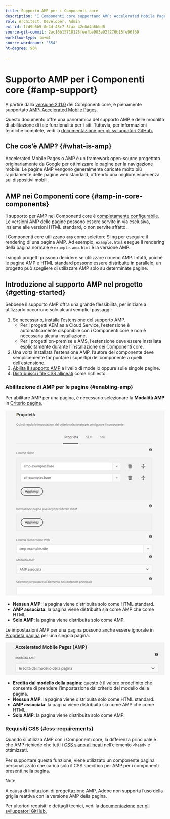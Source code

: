 ```yaml
---
title: Supporto AMP per i Componenti core
description: 'I Componenti core supportano AMP: Accelerated Mobile Pages'
role: Architect, Developer, Admin
exl-id: 1fd9b6b5-0e4d-48c7-8faa-42e0d4a6bbd0
source-git-commit: 2ac16b15718128feefbe903e92f276b16fe96f69
workflow-type: tm+mt
source-wordcount: '554'
ht-degree: 96%

---
```


# Supporto AMP per i Componenti core {#amp-support}

A partire dalla [versione 2.11.0](/help/versions.md) dei Componenti core, è pienamente supportato [AMP: Accelerated Mobile Pages](https://developers.google.com/amp).

Questo documento offre una panoramica del supporto AMP e delle modalità di abilitazione di tale funzionalità per i siti. Tuttavia, per informazioni tecniche complete, vedi la [documentazione per gli sviluppatori GitHub.](https://github.com/adobe/aem-core-wcm-components/tree/master/extensions/amp)

## Che cos’è AMP? {#what-is-amp}

Accelerated Mobile Pages o AMP è un framework open-source progettato originariamente da Google per ottimizzare le pagine per la navigazione mobile. Le pagine AMP vengono generalmente caricate molto più rapidamente delle pagine web standard, offrendo una migliore esperienza sui dispositivi mobili.

## AMP nei Componenti core {#amp-in-core-components}

Il supporto per AMP nei Componenti core è [completamente configurabile.](#enabling-amp) Le versioni AMP delle pagine possono essere servite in via esclusiva, insieme alle versioni HTML standard, o non servite affatto.

I Componenti core utilizzano `amp` come selettore Sling per eseguire il rendering di una pagina AMP. Ad esempio, `example.html` esegue il rendering della pagina normale e `example.amp.html` è la versione AMP.

I singoli progetti possono decidere se utilizzare o meno AMP. Infatti, poiché le pagine AMP e HTML standard possono essere distribuite in parallelo, un progetto può scegliere di utilizzare AMP solo su determinate pagine.

## Introduzione al supporto AMP nel progetto {#getting-started}

Sebbene il supporto AMP offra una grande flessibilità, per iniziare a utilizzarlo occorrono solo alcuni semplici passaggi:

1. Se necessario, installa l’estensione del supporto AMP.
   * Per i progetti AEM as a Cloud Service, l’estensione è automaticamente disponibile con i Componenti core e non è necessaria alcuna installazione.
   * Per i progetti on-premise e AMS, l’estensione deve essere installata esplicitamente durante l’installazione dei Componenti core.
1. Una volta installata l’estensione AMP, l’autore del componente deve semplicemente far puntare i supertipi del componente a quelli dell’estensione.
1. [Abilita il supporto AMP](#enabling-amp) a livello di modello oppure sulle singole pagine.
1. [Distribuisci i file CSS allineati](#css-requirements) come richiesto.

### Abilitazione di AMP per le pagine {#enabling-amp}

Per abilitare AMP per una pagina, è necessario selezionare la **Modalità AMP** in [Criterio pagina.](https://experienceleague.adobe.com/docs/experience-manager-cloud-service/sites/authoring/features/templates.html#editing-a-template-page-policy-template-author-developer)

![Opzioni di Criterio pagina AMP](/help/assets/amp-policy.png)

* **Nessun AMP**: la pagina viene distribuita solo come HTML standard.
* **AMP associata**: la pagina viene distribuita sia come AMP che come HTML.
* **Solo AMP**: la pagina viene distribuita solo come AMP.

Le impostazioni AMP per una pagina possono anche essere ignorate in [Proprietà pagina](https://experienceleague.adobe.com/docs/experience-manager-cloud-service/sites/authoring/fundamentals/page-properties.html) per una singola pagina.

![Proprietà pagina AMP](/help/assets/amp-page-properties.png)

* **Eredita dal modello della pagina**: questo è il valore predefinito che consente di prendere l’impostazione dal criterio del modello della pagina.
* **Nessun AMP**: la pagina viene distribuita solo come HTML standard.
* **AMP associata**: la pagina viene distribuita sia come AMP che come HTML.
* **Solo AMP**: la pagina viene distribuita solo come AMP.

### Requisiti CSS {#css-requirements}

Quando si utilizza AMP con i Componenti core, la differenza principale è che AMP richiede che tutti i [CSS siano allineati](including-clientlibs.md#inlining) nell’elemento `<head>` e ottimizzati.

Per supportare questa funzione, viene utilizzato un componente pagina personalizzato che carica solo il CSS specifico per AMP per i componenti presenti nella pagina.

>[!NOTE]
>
>A causa di limitazioni di progettazione AMP, Adobe non supporta l’uso della griglia reattiva con la versione AMP della pagina.

Per ulteriori requisiti e dettagli tecnici, vedi la [documentazione per gli sviluppatori GitHub.](https://github.com/adobe/aem-core-wcm-components/tree/master/extensions/amp)
